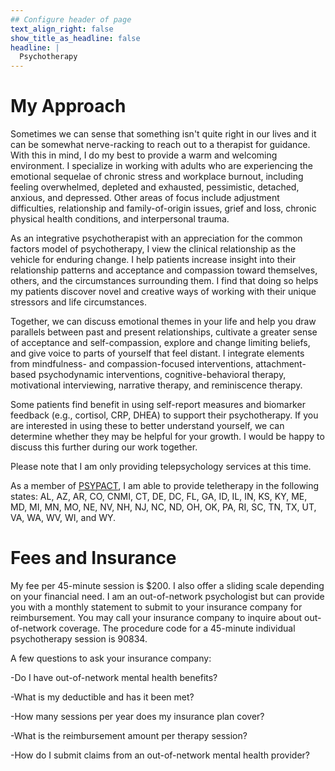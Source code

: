 ```yaml
---
## Configure header of page
text_align_right: false
show_title_as_headline: false
headline: |
  Psychotherapy
---
```


<!-- this is a subheadline -->
# My Approach

Sometimes we can sense that something isn't quite right in our lives and it can be somewhat nerve-racking to reach out to a therapist for guidance. With this in mind, I do my best to provide a warm and welcoming environment. I specialize in working with adults who are experiencing the emotional sequelae of chronic stress and workplace burnout, including feeling overwhelmed, depleted and exhausted, pessimistic, detached, anxious, and depressed. Other areas of focus include adjustment difficulties, relationship and family-of-origin issues, grief and loss, chronic physical health conditions, and interpersonal trauma.

As an integrative psychotherapist with an appreciation for the common factors model of psychotherapy, I view the clinical relationship as the vehicle for enduring change. I help patients increase insight into their relationship patterns and acceptance and compassion toward themselves, others, and the circumstances surrounding them. I find that doing so helps my patients discover novel and creative ways of working with their unique stressors and life circumstances. 

Together, we can discuss emotional themes in your life and help you draw parallels between past and present relationships, cultivate a greater sense of acceptance and self-compassion, explore and change limiting beliefs, and give voice to parts of yourself that feel distant. I integrate elements from mindfulness- and compassion-focused interventions, attachment-based psychodynamic interventions, cognitive-behavioral therapy, motivational interviewing, narrative therapy, and reminiscence therapy.

Some patients find benefit in using self-report measures and biomarker feedback (e.g., cortisol, CRP, DHEA) to support their psychotherapy. If you are interested in using these to better understand yourself, we can determine whether they may be helpful for your growth. I would be happy to discuss this further during our work together.

Please note that I am only providing telepsychology services at this time. 

As a member of  [PSYPACT](https://psypact.org/), I am able to provide teletherapy in the following states: AL, AZ, AR, CO, CNMI, CT, DE, DC, FL, GA, ID, IL, IN, KS, KY, ME, MD, MI, MN, MO, NE, NV, NH, NJ, NC, ND, OH, OK, PA, RI, SC, TN, TX, UT, VA, WA, WV, WI, and WY.

# Fees and Insurance

My fee per 45-minute session is $200. I also offer a sliding scale depending on your financial need. I am an out-of-network psychologist but can provide you with a monthly statement to submit to your insurance company for reimbursement. You may call your insurance company to inquire about out-of-network coverage. The procedure code for a 45-minute individual psychotherapy session is 90834.

A few questions to ask your insurance company:

-Do I have out-of-network mental health benefits?

-What is my deductible and has it been met?

-How many sessions per year does my insurance plan cover?

-What is the reimbursement amount per therapy session?

-How do I submit claims from an out-of-network mental health provider?


























